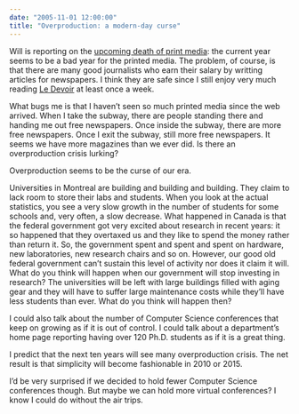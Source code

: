 ```yaml
---
date: "2005-11-01 12:00:00"
title: "Overproduction: a modern-day curse"
---
```




Will is reporting on the [upcoming death of print media](http://www.entish.org/wordpress/?p=250): the current year seems to be a bad year for the printed media. The problem, of course, is that there are many good journalists who earn their salary by writting articles for newspapers. I think they are safe since I still enjoy very much reading [Le Devoir](http://www.ledevoir.com/) at least once a week.

What bugs me is that I haven&rsquo;t seen so much printed media since the web arrived. When I take the subway, there are people standing there and handing me out free newspapers. Once inside the subway, there are more free newspapers. Once I exit the subway, still more free newspapers. It seems we have more magazines than we ever did. Is there an overproduction crisis lurking?

Overproduction seems to be the curse of our era.

Universities in Montreal are building and building and building. They claim to lack room to store their labs and students. When you look at the actual statistics, you see a very slow growth in the number of students for some schools and, very often, a slow decrease. What happened in Canada is that the federal government got very excited about research in recent years: it so happened that they overtaxed us and they like to spend the money rather than return it. So, the government spent and spent and spent on hardware, new laboratories, new research chairs and so on. However, our good old federal government can&rsquo;t sustain this level of activity nor does it claim it will. What do you think will happen when our government will stop investing in research? The universities will be left with large buildings filled with aging gear and they will have to suffer large maintenance costs while they&rsquo;ll have less students than ever. What do you think will happen then?

I could also talk about the number of Computer Science conferences that keep on growing as if it is out of control. I could talk about a department&rsquo;s home page reporting having over 120 Ph.D. students as if it is a great thing.

I predict that the next ten years will see many overproduction crisis. The net result is that simplicity will become fashionable in 2010 or 2015.

I&rsquo;d be very surprised if we decided to hold fewer Computer Science conferences though. But maybe we can hold more virtual conferences? I know I could do without the air trips.

